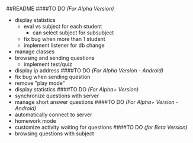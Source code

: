 ##README
####TO DO _(For Alpha Version)_
- display statistics
    - eval vs subject for each student
        - can select subject for subsubject
    - fix bug when more than 1 student
    - implement listener for db change
- manage classes
- browsing and sending questions
    - implement test/quiz
- display ip address
####TO DO _(For Alpha Version - Android)_
- fix bug when sending question
- remove "play mode"
- display statistics
####TO DO _(For Alpha+ Version)_
- synchronize questions with server
- manage short answer questions
####TO DO _(For Alpha+ Version - Android)_
- automatically connect to server
- homework mode
- customize activity waiting for questions
####TO DO _(for Beta Version)_
- browsing questions with subject

